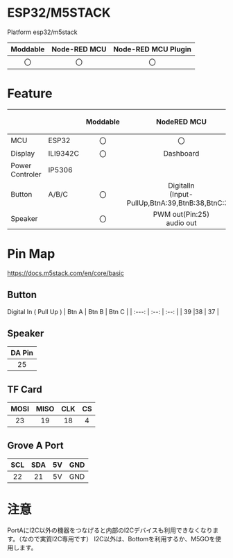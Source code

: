 # ESP32/M5STACK
Platform esp32/m5stack

|Moddable|Node-RED MCU|Node-RED MCU Plugin|
|:--:|:--:|:--:|
|〇|〇|〇|

# Feature
| | | Moddable | NodeRED MCU |備考|
|:--|:--|:--: |:--: |:--:|
| MCU | ESP32 | 〇 | 〇 | |  
| Display | ILI9342C | 〇   |Dashboard|    |
|Power Controler|IP5306||||
| Button  | A/B/C | 〇  |DigitalIn<br/>(Input-PullUp,BtnA:39,BtnB:38,BtnC:37)||
| Speaker |     | 〇 |PWM out(Pin:25)<br/>audio out||

# Pin Map
https://docs.m5stack.com/en/core/basic

## Button 
Digital In ( Pull Up )
| Btn A | Btn B | Btn C |
| :---: | :--: | :--: |
| 39  |38  | 37 |

## Speaker
| DA Pin |
| :----: |
| 25     |

## TF Card
| MOSI | MISO | CLK | CS  |
| :--: | :--: | :-: | :-: |
| 23   | 19   | 18  | 4   |

## Grove A Port
| SCL | SDA | 5V  | GND |
| :-: | :-: | :-: | :-: |
| 22  | 21  | 5V  | GND |

# 注意
PortAにI2C以外の機器をつなげると内部のI2Cデバイスも利用できなくなります。（なので実質I2C専用です）
I2C以外は、Bottomを利用するか、M5GOを使用します。


